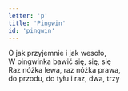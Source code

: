 ```yaml
---
letter: 'p'
title: 'Pingwin'
id: 'pingwin'
---
```


O jak przyjemnie i jak wesoło,<br/>
W pingwinka bawić się, się, się<br/>
Raz nóżka lewa, raz nóżka prawa,<br/>
do przodu, do tyłu i raz, dwa, trzy
